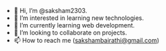 - 👋 Hi, I’m @saksham2303.
- 👀 I’m interested in learning new technologies.
- 🌱 I’m currently learning web development.
- 💞️ I’m looking to collaborate on projects.
- 📫 How to reach me (sakshambairathi@gmail.com)

<!---
saksham2303/saksham2303 is a ✨ special ✨ repository because its `README.md` (this file) appears on your GitHub profile.
You can click the Preview link to take a look at your changes.
--->
